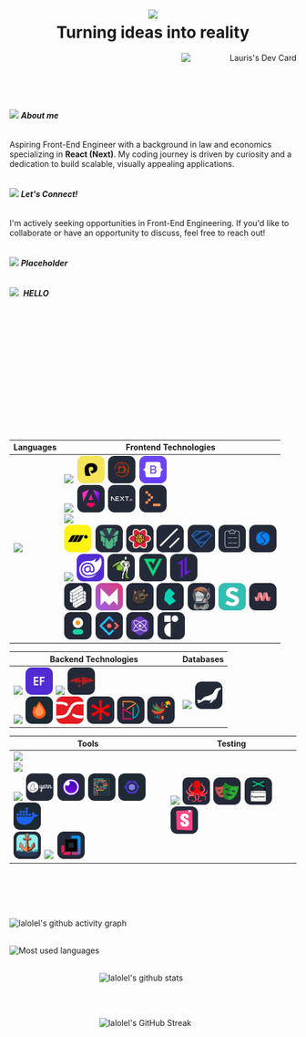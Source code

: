 <h1 align="center">
      <img src="https://i.giphy.com/NzSUEgbTWB7TW.webp" width="90">  <br>
  Turning ideas into reality
</h1>

<a align="right" href="https://app.daily.dev/lalolel"><img align="right" src="https://api.daily.dev/devcards/v2/ViPfCjkOIeySyy17CJe7q.png?type=default&r=n2r" width="40%" alt="Lauris's Dev Card"/></a>


<br />
<br />
<br />
<br />


                                                                                                                                                                                                                                                                                                                                          
<br />

<img src="https://media.giphy.com/media/SuMDGykHJRisZX5B3p/giphy.gif?cid=ecf05e47ig7gchgx59anj4cspf87v0cgowrcxi0i99atkpak&ep=v1_stickers_related&rid=giphy.gif&ct=s" width="80">&nbsp;***About me***  <br>
<br />
<br />
Aspiring Front-End Engineer with a background in law and economics specializing in **React (Next)**.  My coding journey is driven by curiosity and a dedication to build scalable, visually appealing applications. <br>
<br />
<br />
<img src="https://media4.giphy.com/media/v1.Y2lkPTc5MGI3NjExZDhjcnc4aDF0ZDNhNzdtNGwwbDNudWE5Ymlyb2tjNWNrN2c1Nnd6bCZlcD12MV9pbnRlcm5hbF9naWZfYnlfaWQmY3Q9cw/e6l0YRVArTH8I/giphy.gif" width="60">&nbsp;***Let's Connect!***  <br>
<br />
<br />
I'm actively seeking opportunities in Front-End Engineering. If you'd like to collaborate or have an opportunity to discuss, feel free to reach out! <br>
<br />
<br />
<img src="https://media1.giphy.com/media/v1.Y2lkPTc5MGI3NjExNXF3emdicnczZGt3Z245bjFpZDk5N2g5b3NiZTYycjQycThja2w5MyZlcD12MV9pbnRlcm5hbF9naWZfYnlfaWQmY3Q9cw/r3rHsiozh6noUHmJdq/giphy.gif" width="60">&nbsp;***Placeholder***  <br>
<br />
<br />
<img src="https://media.giphy.com/media/SuMDGykHJRisZX5B3p/giphy.gif?cid=ecf05e47ig7gchgx59anj4cspf87v0cgowrcxi0i99atkpak&ep=v1_stickers_related&rid=giphy.gif&ct=s" width="90">&nbsp; ***HELLO***  <br>

<br />
<br />
<br />
<br />
<br />
<br />
<br />
<br />
<br />
<br />
<br />
<br />
<br />

| **Languages** | **Frontend Technologies** |
| --- | --- |
| <img src="https://skillicons.dev/icons?i=js,ts,cs,html,css,bash" /> | <div align="left"><img src="https://skillicons.dev/icons?i=react,sass,vue,pinia" />&hairsp;&hairsp;&hairsp;&hairsp;&hairsp;<img width="48px" height="48px" src="https://raw.githubusercontent.com/Edanriell/Edanriell/main/assets/icons/PandaCss.svg"/>&hairsp;&hairsp;&hairsp;&hairsp;&hairsp;<img width="48px" height="48px" src="https://raw.githubusercontent.com/Edanriell/Edanriell/main/assets/icons/PostCSS-Dark.svg" />&hairsp;&hairsp;&hairsp;&hairsp;&hairsp;<img width="48px" height="48px" src="https://raw.githubusercontent.com/lalolel/lalolel/main/assets/icons/Bootstrap.svg" /></div><div align="left"><img src="https://skillicons.dev/icons?i=styledcomponents,tailwind,materialui,threejs" />&hairsp;&hairsp;&hairsp;&hairsp;&hairsp;<img width="48px" height="48px" src="https://raw.githubusercontent.com/Edanriell/Edanriell/main/assets/icons/Angular-Dark.svg" />&hairsp;&hairsp;&hairsp;&hairsp;&hairsp;<img width="48px" height="48px" src="https://raw.githubusercontent.com/Edanriell/Edanriell/main/assets/icons/Next-Dark.svg" />&hairsp;&hairsp;&hairsp;&hairsp;&hairsp;<img width="48px" height="48px" src="https://raw.githubusercontent.com/Edanriell/Edanriell/main/assets/icons/FormKit-Dark.svg" /></div><div align="left"><img src="https://skillicons.dev/icons?i=svelte,astro,less,vuetify,remix,solidjs,jquery" /></div><div align="left"><img width="48px" height="48px" src="https://raw.githubusercontent.com/Edanriell/Edanriell/main/assets/icons/Motion.svg" />&hairsp;&hairsp;&hairsp;&hairsp;&hairsp;<img width="48px" height="48px" src="https://raw.githubusercontent.com/Edanriell/Edanriell/main/assets/icons/PrimeVue-Dark.svg" />&hairsp;&hairsp;&hairsp;&hairsp;&hairsp;<img width="48px" height="48px" src="https://raw.githubusercontent.com/Edanriell/Edanriell/main/assets/icons/ReactQuery-Dark.svg" />&hairsp;&hairsp;&hairsp;&hairsp;<img width="48px" height="48px" src="https://raw.githubusercontent.com/Edanriell/Edanriell/main/assets/icons/Shadcn-Dark.svg" />&hairsp;&hairsp;&hairsp;&hairsp;&hairsp;<img width="48px" height="48px" src="https://raw.githubusercontent.com/Edanriell/Edanriell/main/assets/icons/Zod-Dark.svg" />&hairsp;&hairsp;&hairsp;&hairsp;&hairsp;<img width="48px" height="48px" src="https://raw.githubusercontent.com/Edanriell/Edanriell/main/assets/icons/ReactHookForm-Dark.svg" />&hairsp;&hairsp;&hairsp;&hairsp;&hairsp;<img width="48px" height="48px" src="https://raw.githubusercontent.com/Edanriell/Edanriell/main/assets/icons/Swiper-Dark.svg" /></div><div align="left"><img src="https://skillicons.dev/icons?i=emotion,redux,nuxtjs" />&hairsp;&hairsp;&hairsp;&hairsp;<img width="48px" height="48px" src="https://raw.githubusercontent.com/Edanriell/Edanriell/main/assets/icons/Blazor.svg" />&hairsp;&hairsp;&hairsp;&hairsp;&hairsp;<img width="48px" height="48px" src="https://raw.githubusercontent.com/Edanriell/Edanriell/main/assets/icons/Gsap-Dark.svg" />&hairsp;&hairsp;&hairsp;&hairsp;&hairsp;&hairsp;<img width="48px" height="48px" src="https://raw.githubusercontent.com/Edanriell/Edanriell/main/assets/icons/VeeValidate-Dark.svg" />&hairsp;&hairsp;&hairsp;&hairsp;&hairsp;<img width="48px" height="48px" src="https://raw.githubusercontent.com/Edanriell/Edanriell/main/assets/icons/Axios-Dark.svg" /></div><div align="left"><img width="48px" height="48px" src="https://raw.githubusercontent.com/Edanriell/Edanriell/main/assets/icons/Formik-Dark.svg"/>&hairsp;&hairsp;&hairsp;&hairsp;&hairsp;<img width="48px" height="48px" src="https://raw.githubusercontent.com/Edanriell/Edanriell/main/assets/icons/FramerMotion.svg" />&hairsp;&hairsp;&hairsp;&hairsp;&hairsp;<img width="48px" height="48px" src="https://raw.githubusercontent.com/Edanriell/Edanriell/refs/heads/main/assets/icons/Zustand-Dark.svg" />&hairsp;&hairsp;&hairsp;&hairsp;<img width="48px" height="48px" src="https://raw.githubusercontent.com/Edanriell/Edanriell/refs/heads/main/assets/icons/Bulma-Dark.svg" />&hairsp;&hairsp;&hairsp;&hairsp;&hairsp;<img width="48px" height="48px" src="https://raw.githubusercontent.com/Edanriell/Edanriell/refs/heads/main/assets/icons/Foundation-Dark.svg" />&hairsp;&hairsp;&hairsp;&hairsp;&hairsp;<img width="48px" height="48px" src="https://raw.githubusercontent.com/Edanriell/Edanriell/refs/heads/main/assets/icons/SemanticUI.svg" />&hairsp;&hairsp;&hairsp;&hairsp;&hairsp;<img width="48px" height="48px" src="https://raw.githubusercontent.com/Edanriell/Edanriell/refs/heads/main/assets/icons/Materialize-Dark.svg" /></div><div><img width="48px" height="48px" src="https://raw.githubusercontent.com/Edanriell/Edanriell/refs/heads/main/assets/icons/DaisyUi-Dark.svg" />&hairsp;&hairsp;&hairsp;&hairsp;&hairsp;<img width="48px" height="48px" src="https://raw.githubusercontent.com/Edanriell/Edanriell/refs/heads/main/assets/icons/Ant-Design-Dark.svg" />&hairsp;&hairsp;&hairsp;&hairsp;&hairsp;<img width="48px" height="48px" src="https://raw.githubusercontent.com/Edanriell/Edanriell/refs/heads/main/assets/icons/Preact-Dark.svg" />&hairsp;&hairsp;&hairsp;&hairsp;&hairsp;<img width="48px" height="48px" src="https://raw.githubusercontent.com/Edanriell/Edanriell/refs/heads/main/assets/icons/Radix-Dark.svg" /></div> |

| **Backend Technologies** | **Databases** |
| --- | --- |
| <div align="left"><img src="https://skillicons.dev/icons?i=dotnet" />&hairsp;&hairsp;&hairsp;&hairsp;<img width="48px" height="48px" src="https://raw.githubusercontent.com/Edanriell/Edanriell/main/assets/icons/Ef-Core.svg" />&hairsp;&hairsp;&hairsp;&hairsp;<img src="https://skillicons.dev/icons?i=nodejs,express,nestjs,prisma" />&hairsp;&hairsp;&hairsp;&hairsp;<img width="48px" height="48px" src="https://raw.githubusercontent.com/Edanriell/Edanriell/main/assets/icons/Mongoose-Dark.svg" /></div><div><img src="https://skillicons.dev/icons?i=supabase,bun" />&hairsp;&hairsp;&hairsp;&hairsp;<img width="48px" height="48px" src="https://raw.githubusercontent.com/Edanriell/Edanriell/main/assets/icons/Hono-Dark.svg" />&hairsp;&hairsp;&hairsp;&hairsp;&hairsp;<img width="48px" height="48px" src="https://raw.githubusercontent.com/Edanriell/Edanriell/main/assets/icons/AutoMapper.svg" />&hairsp;&hairsp;&hairsp;&hairsp;<img width="48px" height="48px" src="https://raw.githubusercontent.com/Edanriell/Edanriell/main/assets/icons/FluentValidation-Dark.svg" />&hairsp;&hairsp;&hairsp;&hairsp;<img width="48px" height="48px" src="https://raw.githubusercontent.com/Edanriell/Edanriell/main/assets/icons/Dapper-Dark.svg" />&hairsp;&hairsp;&hairsp;&hairsp;<img width="48px" height="48px" src="https://raw.githubusercontent.com/Edanriell/Edanriell/main/assets/icons/Polly-Dark.svg" /></div> | <img src="https://skillicons.dev/icons?i=mongodb,mysql,postgres,sqlite" />&hairsp;&hairsp;&hairsp;&hairsp;&hairsp;<img width="48px" height="48px" src="https://raw.githubusercontent.com/Edanriell/Edanriell/main/assets/icons/MariaDB-Dark.svg"/> |

| **Tools** | **Testing** |
| --- | --- |
| <div align="left"><img src="https://skillicons.dev/icons?i=figma,ps,postman,vscode,visualstudio,github,git" /></div><div align="left"><img src="https://skillicons.dev/icons?i=webstorm,rider,idea,clion,azure,netlify,vercel" /></div><div align="left"><img src="https://skillicons.dev/icons?i=npm,pnpm" />&hairsp;&hairsp;&hairsp;&hairsp;&hairsp;<img width="48px" height="48px" src="https://raw.githubusercontent.com/Edanriell/Edanriell/main/assets/icons/Yarn-Dark.svg"/>&hairsp;&hairsp;&hairsp;&hairsp;&hairsp;<img width="48px" height="48px" src="https://raw.githubusercontent.com/Edanriell/Edanriell/main/assets/icons/Insomnia-Dark.svg"/>&hairsp;&hairsp;&hairsp;&hairsp;&hairsp;<img width="48px" height="48px" src="https://raw.githubusercontent.com/Edanriell/Edanriell/main/assets/icons/Prettier.svg"/>&hairsp;&hairsp;&hairsp;&hairsp;<img width="48px" height="48px" src="https://raw.githubusercontent.com/Edanriell/Edanriell/main/assets/icons/ESLint-Dark.svg"/>&hairsp;&hairsp;&hairsp;&hairsp;&hairsp;<img width="48px" height="48px" src="https://raw.githubusercontent.com/Edanriell/Edanriell/main/assets/icons/Docker-Dark.svg"/></div><div><img width="48px" height="48px" src="https://raw.githubusercontent.com/Edanriell/Edanriell/main/assets/icons/OxidationCompiler-Dark.svg"/>&hairsp;&hairsp;&hairsp;&hairsp;&hairsp;<img src="https://skillicons.dev/icons?i=gulp,webpack,vite" />&hairsp;&hairsp;&hairsp;&hairsp;&hairsp;<img width="48px" height="48px" src="https://raw.githubusercontent.com/Edanriell/Edanriell/main/assets/icons/TurboPack-Dark.svg"/></div> | <img src="https://skillicons.dev/icons?i=vitest,jest,cypress" />&hairsp;&hairsp;&hairsp;&hairsp;<img width="48px" height="48px" src="https://raw.githubusercontent.com/Edanriell/Edanriell/main/assets/icons/TestingLibrary-Dark.svg" />&hairsp;&hairsp;&hairsp;&hairsp;&hairsp;<img width="48px" height="48px" src="https://raw.githubusercontent.com/Edanriell/Edanriell/main/assets/icons/Playwright-Dark.svg"/>&hairsp;&hairsp;&hairsp;&hairsp;&hairsp;<img width="48px" height="48px" src="https://raw.githubusercontent.com/Edanriell/Edanriell/main/assets/icons/Puppeteer-Dark.svg"/>&hairsp;&hairsp;&hairsp;&hairsp;&hairsp;<img width="48px" height="48px" src="https://raw.githubusercontent.com/lalolel/lalolel/main/assets/icons/Storybook-Dark.svg"/> |

<br />
<br />
<br />
<br />

![lalolel's github activity graph](https://github-readme-activity-graph.vercel.app/graph?username=lalolel&theme=rogue&radius=10)

<br />

<img align="left" height="370px" src="https://github-readme-stats.vercel.app/api/top-langs/?username=lalolel&count_private=true&theme=ambient_gradient&border_radius=10&layout=donut-vertical&langs_count=12" alt="Most used languages" />


<br />
<br />

![lalolel's github stats](https://github-readme-stats.vercel.app/api?username=lalolel&show_icons=true&theme=ambient_gradient&border_radius=16&rank_icon=default)

<br />
<br />

![lalolel's GitHub Streak](https://github-readme-streak-stats.herokuapp.com/?user=lalolel&theme=ambient_gradient&border_radius=16&card_width=467)

<br />
<br />

<!--
## <img src="https://raw.githubusercontent.com/lalolel/lalolel/main/pics/ascii2.gif" width="45"/>&nbsp; ***Languages and Tools*** 
  
<h2><b><i align='center'> ⚡ Experiences: <br> <b /></i></h2>
  
![Web Development](https://img.shields.io/badge/Web%20Development-20232A?style=for-the-badge&logo=Web%20Development&logoColor=61DAFB)
![App Development](https://img.shields.io/badge/App%20Development-20232A?style=for-the-badge&logo=App%20Development&logoColor=61DAFB)


<h2><b><i align='center'> 🕸️ Web Dev Tools: <br> <b /></i></h2>
  
![HTML5](https://img.shields.io/badge/HTML5-E34F26?style=for-the-badge&logo=html5&logoColor=white)
![CSS3](https://img.shields.io/badge/CSS3-1572B6?style=for-the-badge&logo=css3&logoColor=whit)
![JavaScript](https://img.shields.io/badge/JavaScript-F7DF1E?style=for-the-badge&logo=javascript&logoColor=black)
![Typescript](https://img.shields.io/badge/TypeScript-007ACC?style=for-the-badge&logo=typescript&logoColor=white)
![React](https://img.shields.io/badge/React-20232A?style=for-the-badge&logo=react&logoColor=61DAFB)
![Next JS](https://img.shields.io/badge/Next-black?style=for-the-badge&logo=next.js&logoColor=whit)
![TailwindCSS](https://img.shields.io/badge/tailwindcss-%2338B2AC.svg?style=for-the-badge&logo=tailwind-css&logoColor=white)
![Bootstrap](https://img.shields.io/badge/Bootstrap-563D7C?style=for-the-badge&logo=bootstrap&logoColor=white)
Jquery

<br />
  

<h2><b><i align='center'> 📚 Languages: <br> <b /></i></h2>
  
![Typescript](https://img.shields.io/badge/TypeScript-007ACC?style=for-the-badge&logo=typescript&logoColor=white)
![JavaScript](https://img.shields.io/badge/JavaScript-F7DF1E?style=for-the-badge&logo=javascript&logoColor=black)
Python
Java

  


<h2><b><i align='center'> 📅 Databases: <br> <b /></i></h2>
  
Google Cloud 
MySql
Oracle

  
<h2><b><i align='center'> 🛠️ Frameworks: <br> <b /></i></h2>
  
Django
Next
React
Node.js
Angular
Vue.js





<h2><b><i align='center'> 📱 Mobile Dev Tools: <br> <b /></i></h2>
  
![React Native](https://img.shields.io/badge/React_Native-20232A?style=for-the-badge&logo=react&logoColor=61DAFB "React Native")


<h2><b><i align='center'> 📄 Code Editors: <br> <b /></i></h2>
  
![Visual Studio Code](https://img.shields.io/badge/Visual%20Studio%20Code-20232A?style=for-the-badge&logo=Visual%20Studio%20Code&logoColor=61DAFB)
![Android Studio](https://img.shields.io/badge/Android%20Studio-20232A?style=for-the-badge&logo=Android%20Studio&logoColor=61DAFB)
![Intellij Idea](https://img.shields.io/badge/Intellij%20Idea-20232A?style=for-the-badge&logo=Intellij%20Idea&logoColor=61DAFB)










**lalolel/lalolel** is a ✨ _special_ ✨ repository because its `README.md` (this file) appears on your GitHub profile.

Here are some ideas to get you started:

- 🔭 I’m currently working on ...
- 🌱 I’m currently learning ...
- 👯 I’m looking to collaborate on ...
- 🤔 I’m looking for help with ...
- 💬 Ask me about ...
- 📫 How to reach me: ...
- 😄 Pronouns: ...
- ⚡ Fun fact: ...


[![C](https://camo.githubusercontent.com/5859172b2d0854f4d70d35118ae1fbb8d92f967ea654f1bb1bdae4a346d03926/68747470733a2f2f696d672e736869656c64732e696f2f62616467652f632d2532333030353939432e7376673f7374796c653d666f722d7468652d6261646765266c6f676f3d63266c6f676f436f6c6f723d7768697465)](https://github.com/RanaRabees)
[![C++](https://camo.githubusercontent.com/891c1fd9d2ab2adf1053e8514f469b94049769ccd9d2765c8e06e9c1b6da1b8c/68747470733a2f2f696d672e736869656c64732e696f2f62616467652f632b2b2d2532333030353939432e7376673f7374796c653d666f722d7468652d6261646765266c6f676f3d63253242253242266c6f676f436f6c6f723d7768697465)](https://github.com/RanaRabees)
[![Kotlin](https://camo.githubusercontent.com/cdf0b26edbf443b16d9b2357b76f8557d527e4d80625fb844d5342462d654e9a/68747470733a2f2f696d672e736869656c64732e696f2f62616467652f6b6f746c696e2d2532333030393544352e7376673f7374796c653d666f722d7468652d6261646765266c6f676f3d6b6f746c696e266c6f676f436f6c6f723d7768697465)](https://github.com/RanaRabees)
[![Php](https://camo.githubusercontent.com/b7e290d2aeff9829bba45e897265ceebd34b25f6f7efba4b08e1b23cfe0815e7/68747470733a2f2f696d672e736869656c64732e696f2f62616467652f7068702d2532333737374242342e7376673f7374796c653d666f722d7468652d6261646765266c6f676f3d706870266c6f676f436f6c6f723d7768697465)](https://github.com/RanaRabees)
[![MarkDown](https://camo.githubusercontent.com/a44844ce4d3bf26f4685d5ae0e0fab359cdeca62ad71c675d3d89fd30f418665/68747470733a2f2f696d672e736869656c64732e696f2f62616467652f6d61726b646f776e2d2532333030303030302e7376673f7374796c653d666f722d7468652d6261646765266c6f676f3d6d61726b646f776e266c6f676f436f6c6f723d7768697465)](https://github.com/RanaRabees)
[![Ruby](https://camo.githubusercontent.com/5b61735c54b91b851198d6de978a3ff3f3f9b5c2428bd5ed7f28ced1c93a181c/68747470733a2f2f696d672e736869656c64732e696f2f62616467652f727562792d2532334343333432442e7376673f7374796c653d666f722d7468652d6261646765266c6f676f3d72756279266c6f676f436f6c6f723d7768697465)](https://github.com/RanaRabees)
[![Swift](https://camo.githubusercontent.com/55e1508d75defa7d658205a949df888cfc46f1fc0c933478c71a7d9bd208029a/68747470733a2f2f696d672e736869656c64732e696f2f62616467652f73776966742d4635344132413f7374796c653d666f722d7468652d6261646765266c6f676f3d7377696674266c6f676f436f6c6f723d7768697465)](https://github.com/RanaRabees)

<h2><b><i align='center'> ☁️ Clouds: <br> <b /></i></h2>
  
[![Vercel](https://camo.githubusercontent.com/22547aa007860433c23771dfd59d184297d9433adcf3082be8515a28a16cd875/68747470733a2f2f696d672e736869656c64732e696f2f62616467652f76657263656c2d2532333030303030302e7376673f7374796c653d666f722d7468652d6261646765266c6f676f3d76657263656c266c6f676f436f6c6f723d7768697465)](https://github.com/RanaRabees)
[![AWS](https://camo.githubusercontent.com/9281daa5684971fd3325661e3dd5fea86b21a902e3741a556fb636fbf0e2f3d4/68747470733a2f2f696d672e736869656c64732e696f2f62616467652f4157532d2532334646393930302e7376673f7374796c653d666f722d7468652d6261646765266c6f676f3d616d617a6f6e2d617773266c6f676f436f6c6f723d7768697465)](https://github.com/RanaRabees)
[![Azure](https://camo.githubusercontent.com/bdceff7844d6316ebd4afb3ef39502a89bc897b84819844c7dafb867e44d07ec/68747470733a2f2f696d672e736869656c64732e696f2f62616467652f617a7572652d2532333030373243362e7376673f7374796c653d666f722d7468652d6261646765266c6f676f3d617a7572652d6465766f7073266c6f676f436f6c6f723d7768697465)](https://github.com/RanaRabees)
[![Heroku](https://camo.githubusercontent.com/d18f98a93a8ca015503870e592f96dbdf86f41048e9de1fbbbd4b2dcc7c456b1/68747470733a2f2f696d672e736869656c64732e696f2f62616467652f6865726f6b752d2532333433303039382e7376673f7374796c653d666f722d7468652d6261646765266c6f676f3d6865726f6b75266c6f676f436f6c6f723d7768697465)](https://github.com/RanaRabees)
[![Netlify](https://camo.githubusercontent.com/dfb4109b571fbeb03ce2fe6eefb9eb9a3ca63e618e57002cc4b17d784baea807/68747470733a2f2f696d672e736869656c64732e696f2f62616467652f6e65746c6966792d2532333030303030302e7376673f7374796c653d666f722d7468652d6261646765266c6f676f3d6e65746c696679266c6f676f436f6c6f723d23303043374237)](https://github.com/RanaRabees)
[![FireBase](https://camo.githubusercontent.com/a65fcdf7030d79c00f4c3d8bab84de39107f5777fca4d12f0cb64440015183fe/68747470733a2f2f696d672e736869656c64732e696f2f62616467652f66697265626173652d2532333033394245352e7376673f7374796c653d666f722d7468652d6261646765266c6f676f3d6669726562617365)](https://github.com/RanaRabees)
[![Digital Ocean](https://camo.githubusercontent.com/34424849aa826b133406acdd126f455a7eb5d0369d2dac3d28ddbfcc40e054a9/68747470733a2f2f696d672e736869656c64732e696f2f62616467652f4469676974616c4f6365616e2d2532333031363766662e7376673f7374796c653d666f722d7468652d6261646765266c6f676f3d6469676974616c4f6365616e266c6f676f436f6c6f723d7768697465)](https://github.com/RanaRabees)
[![PythonAnywhere](https://img.shields.io/badge/PythonAnywhere-20232A?style=for-the-badge&logo=PythonAnywhere&logoColor=61DAFB)](https://github.com/RanaRabees)
[![GitJetpack](https://img.shields.io/badge/GitJetpack-20232A?style=for-the-badge&logo=GitJetpack&logoColor=61DAFB)](https://github.com/RanaRabees)

<h2><b><i align='center'> ⚙️ Servers: <br> <b /></i></h2>
  
[![Apache](https://camo.githubusercontent.com/acff88bd2d82eff6ea10c73fbca11dd9cb70137751ef44d5f60879e5899ce37b/68747470733a2f2f696d672e736869656c64732e696f2f62616467652f6170616368652d2532334434323032392e7376673f7374796c653d666f722d7468652d6261646765266c6f676f3d617061636865266c6f676f436f6c6f723d7768697465)](https://github.com/RanaRabees)
[![Microsoft Sql Server](https://camo.githubusercontent.com/84fa7f6c26f4067f74daaf973dfd43b2547111617349ce2256ed3c42df2b7722/68747470733a2f2f696d672e736869656c64732e696f2f62616467652f4d6963726f736f667425323053514c25323053657665722d4343323932373f7374796c653d666f722d7468652d6261646765266c6f676f3d6d6963726f736f667425323073716c253230736572766572266c6f676f436f6c6f723d7768697465)](https://github.com/RanaRabees)
  


frameworks
[![Flask](https://camo.githubusercontent.com/43c40e9f61f01e780f4cfed5dafda9e3494310ba1b6ea11e20c4949e556a47c3/68747470733a2f2f696d672e736869656c64732e696f2f62616467652f666c61736b2d2532333030302e7376673f7374796c653d666f722d7468652d6261646765266c6f676f3d666c61736b266c6f676f436f6c6f723d7768697465)]
[![Gatsby](https://camo.githubusercontent.com/9b7982c2f9e3a972e53616030d446d32cb68c46cc7a5d97376126c615063d769/68747470733a2f2f696d672e736869656c64732e696f2f62616467652f4761747362792d2532333636333339392e7376673f7374796c653d666f722d7468652d6261646765266c6f676f3d676174736279266c6f676f436f6c6f723d7768697465)]



code editors
[![Jupiter Lab](https://img.shields.io/badge/Jupiter%20Lab-20232A?style=for-the-badge&logo=Jupiter%20Lab&logoColor=61DAFB)](https://github.com/RanaRabees)
[![Spider Lab](https://img.shields.io/badge/Spider%20Lab-20232A?style=for-the-badge&logo=Spider%20Lab&logoColor=61DAFB)](https://github.com/RanaRabees)
[![Sublime](https://img.shields.io/badge/Sublime-20232A?style=for-the-badge&logo=Sublime&logoColor=61DAFB)](https://github.com/RanaRabees)
[![Atom](https://img.shields.io/badge/Atom-20232A?style=for-the-badge&logo=Atom&logoColor=61DAFB)](https://github.com/RanaRabees)

-->

